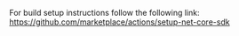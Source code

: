 For build setup instructions follow the following link: https://github.com/marketplace/actions/setup-net-core-sdk